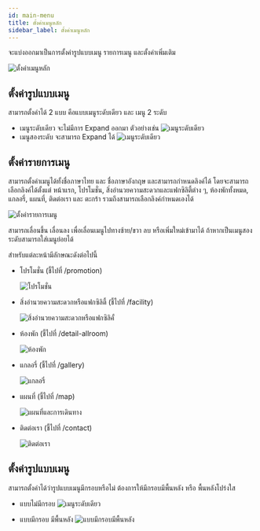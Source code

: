 ```yaml
---
id: main-menu
title: ตั้งค่าเมนูหลัก
sidebar_label: ตั้งค่าเมนูหลัก
---
```


จะแบ่งออกมาเป็นการตั้งค่ารูปแบบเมนู รายการเมนู และตั้งค่าเพิ่มเติม

![ตั้งค่าเมนูหลัก](/img/main-menu/3.png)

## ตั้งค่ารูปแบบเมนู

สามารถตั้งค่าได้ 2 แบบ คือแบบเมนูระดับเดียว และ เมนู 2 ระดับ

- เมนูระดับเดียว จะไม่มีการ Expand ออกมา ตัวอย่างเช่น
  ![เมนูระดับเดียว](/img/main-menu/1.png)
- เมนูสองระดับ จะสามารถ Expand ได้
  ![เมนูระดับเดียว](/img/main-menu/2.png)

## ตั้งค่ารายการเมนู

สามารถตั้งค่าเมนูได้ทั้งชื่อภาษาไทย และ ชื่อภาษาอังกฤษ และสามารถกำหนดลิงค์ได้ โดยจะสามารถเลือกลิงค์ได้ตั้งแต่ หน้าแรก, โปรโมชั่น, สิ่งอำนวยความสะดวกและแฟกซิลิตี้ต่าง ๆ, ห้องพักทั้งหมด, แกลอรี่, แผนที่, ติดต่อเรา และ ตะกร้า รวมถึงสามารถเลือกลิงค์กำหนดเองได้

![ตั้งค่ารายการเมนู](/img/main-menu/4.png)

สามารถเลื่อนขึ้น เลื่อนลง เพื่อเลื่อนเมนูไปทางซ้าย/ขวา ลบ หรือเพิ่มใหม่เข้ามาได้ ถ้าหากเป็นเมนูสองระดับสามารถใส่เมนูย่อยได้

สำหรับแต่ละหน้ามีลักษณะดังต่อไปนี้

- โปรโมชั่น (ชี้ไปที่ /promotion)

  ![โปรโมชั่น](/img/main-menu/5.png)

- สิ่งอำนวยความสะดวกหรือแฟกซิลิตี้ (ชี้ไปที่ /facility)

  ![สิ่งอำนวยความสะดวกหรือแฟกซิลิคั้](/img/main-menu/6.png)

- ห้องพัก (ชี้ไปที่ /detail-allroom)

  ![ห้องพัก](/img/main-menu/8.png)

- แกลอรี่ (ชี้ไปที่ /gallery)

  ![แกลอรี่](/img/main-menu/7.png)

- แผนที่ (ชี้ไปที่ /map)

  ![แผนที่และการเดินทาง](/img/main-menu/9.png)

- ติดต่อเรา (ชี้ไปที่ /contact)

  ![ติดต่อเรา](/img/main-menu/10.png)

## ตั้งค่ารูปแบบเมนู

สามารถตั้งค่าได้ว่ารูปแบบเมนูมีกรอบหรือไม่ ต้องการให้มีกรอบมีพื้นหลัง หรือ พื้นหลังโปร่งใส

- แบบไม่มีกรอบ
  ![เมนูระดับเดียว](/img/main-menu/1.png)

- แบบมีกรอบ มีพื้นหลัง
  ![แบบมีกรอบมีพื้นหลัง](/img/main-menu/11.png)
